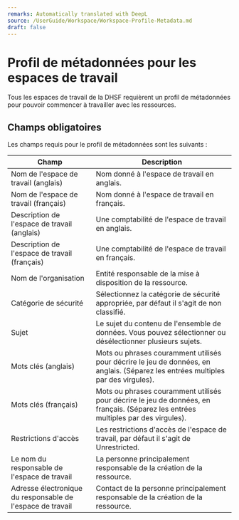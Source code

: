 ```yaml
---
remarks: Automatically translated with DeepL
source: /UserGuide/Workspace/Workspace-Profile-Metadata.md
draft: false
---
```



# Profil de métadonnées pour les espaces de travail

Tous les espaces de travail de la DHSF requièrent un profil de métadonnées pour pouvoir commencer à travailler avec les ressources.

## Champs obligatoires

Les champs requis pour le profil de métadonnées sont les suivants :


| Champ | Description |
|-------|-------------|
|Nom de l'espace de travail (anglais)|Nom donné à l'espace de travail en anglais.
|Nom de l'espace de travail (français)|Nom donné à l'espace de travail en français.
|Description de l'espace de travail (anglais)|Une comptabilité de l'espace de travail en anglais.
|Description de l'espace de travail (français)|Une comptabilité de l'espace de travail en français.
|Nom de l'organisation|Entité responsable de la mise à disposition de la ressource.
|Catégorie de sécurité|Sélectionnez la catégorie de sécurité appropriée, par défaut il s'agit de non classifié.
|Sujet|Le sujet du contenu de l'ensemble de données. Vous pouvez sélectionner ou désélectionner plusieurs sujets.
|Mots clés (anglais)|Mots ou phrases couramment utilisés pour décrire le jeu de données, en anglais. (Séparez les entrées multiples par des virgules).
|Mots clés (français)|Mots ou phrases couramment utilisés pour décrire le jeu de données, en français. (Séparez les entrées multiples par des virgules).
|Restrictions d'accès|Les restrictions d'accès de l'espace de travail, par défaut il s'agit de Unrestricted.
|Le nom du responsable de l'espace de travail|La personne principalement responsable de la création de la ressource.
|Adresse électronique du responsable de l'espace de travail|Contact de la personne principalement responsable de la création de la ressource.
